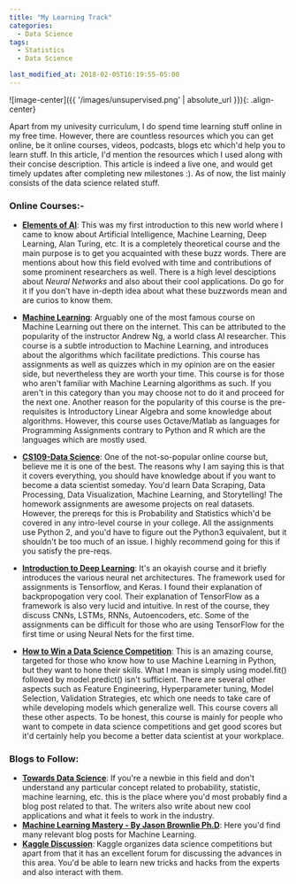 ```yaml
---
title: "My Learning Track"
categories:
  - Data Science
tags:
  - Statistics
  - Data Science

last_modified_at: 2018-02-05T16:19:55-05:00
---
```


![image-center]({{ '/images/unsupervised.png' | absolute_url }}){: .align-center}

Apart from my univesity curriculum, I do spend time learning stuff online in my free time. However, there are countless resources which you can get online, be it online courses, videos, podcasts, blogs etc which'd help you to learn stuff. In this article, I'd mention the resources which I used along with their concise description. This article is indeed a live one, and would get timely updates after completing new milestones :). As of now, the list mainly consists of the data science related stuff.

### Online Courses:-


- **[Elements of AI](https://www.elementsofai.com/ "Course Home Page")**:
This was my first introduction to this new world where I came to know about Artificial Intelligence, Machine Learning, Deep Learning, Alan Turing, etc. It is a completely theoretical course and the main purpose is to get you acquainted with these buzz words. There are mentions about how this field evolved with time and contributions of some prominent researchers as well. There is a high level desciptions about *Neural Networks* and also about their cool applications. Do go for it if you don't have in-depth idea about what these buzzwords mean and are curios to know them.

- **[Machine Learning](https://www.coursera.org/learn/machine-learning "Course Home Page")**:
Arguably one of the most famous course on Machine Learning out there on the internet. This can be attributed to the popularity of the instructor Andrew Ng, a world class AI researcher. This course is a subtle introduction to Machine Learning, and introduces about the algorithms which facilitate predictions. This course has assignments as well as quizzes which in my opinion are on the easier side, but nevertheless they are worth your time. This course is for those who aren't familiar with Machine Learning algorithms as such. If you aren't in this category than you may choose not to do it and proceed for the next one. Another reason for the popularity of this course is the pre-requisites is Introductory Linear Algebra and some knowledge about algorithms. However, this course uses Octave/Matlab as languages for Programming Assignments contrary to Python and R which are the languages which are mostly used.

- **[CS109-Data Science](https://cs109.github.io/2015/index.html "Course Home Page")**:
One of the not-so-popular online course but, believe me it is one of the best. The reasons why I am saying this is that it covers everything, you should have knowledge about if you want to become a data scientist someday. You'd learn Data Scraping, Data Processing, Data Visualization, Machine Learning, and Storytelling! The homework assignments are awesome projects on real datasets. However, the prereqs for this is Probability and Statistics which'd be covered in any intro-level course in your college. All the assignments use Python 2, and you'd have to figure out the Python3 equivalent, but it shouldn't be too much of an issue. I highly recommend going for this if you satisfy the pre-reqs.

- **[Introduction to Deep Learning](https://www.coursera.org/learn/intro-to-deep-learning/home/welcome "Course Home Page")**:
It's an okayish course and it briefly introduces the various neural net architectures. The framework used for assignments is Tensorflow, and Keras. I found their explanation of backpropogation very cool. Their explanation of TensorFlow as a framework is also very lucid and intuitive. In rest of the course, they discuss CNNs, LSTMs, RNNs, Autoencoders, etc. Some of the assignments can be difficult for those who are using TensorFlow for the first time or using Neural Nets for the first time.

- **[How to Win a Data Science Competition](https://www.coursera.org/learn/competitive-data-science/home/welcome "Course Home Page")**:
This is an amazing course, targeted for those who know how to use Machine Learning in Python, but they want to hone their skills. What I mean is simply using model.fit() followed by model.predict() isn't sufficient. There are several other aspects such as Feature Engineering, Hyperparameter tuning, Model Selection, Validation Strategies, etc which one needs to take care of while developing models which generalize well. This course covers all these other aspects. To be honest, this course is mainly for people who want to compete in data science competitions and get good scores but it'd certainly help you become a better data scientist at your workplace.


### Blogs to Follow:
- **[Towards Data Science](https://towardsdatascience.com/ "Home Page")**: If you're a newbie in this field and don't understand any particular concept related to probability, statistic, machine learning, etc. this is the place where you'd most probably find a blog post related to that. The writers also write about new cool applications and what it feels to work in the industry.
- **[Machine Learning Mastery - By Jason Brownlie Ph.D](https://machinelearningmastery.com/ "Home Page")**: Here you'd find many relevant blog posts for Machine Learning.
- **[Kaggle Discussion](https://www.kaggle.com/discussion)**: Kaggle organizes data science competitions but apart from that it has an excellent forum for discussing the advances in this area. You'd be able to learn new tricks and hacks from the experts and also interact with them.
